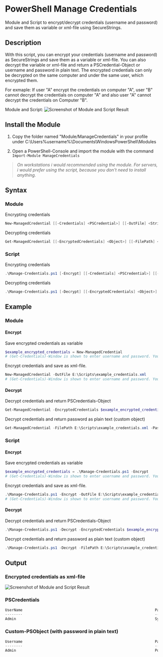 # PowerShell Manage Credentials

Module and Script to encrypt/decrypt credentials (username and password) and save them as variable or xml-file using SecureStrings.

## Description

With this script, you can encrypt your credentials (username and password) as SecureStrings and save them as a variable or xml-file. You can also decrypt the variable or xml-file and return a PSCredential-Object or username and password in plain text.
The encrypted credentials can only be decrypted on the same computer and under the same user, which encrypted them.

For exmaple: If user "A" encrypt the credentials on computer "A", user "B" cannot decrypt the credentials on computer "A" and also user "A" cannot decrypt the credentials on Computer "B".

Module and Script:
![Screenshot of Module and Script Result](https://github.com/BornToBeRoot/PowerShell_Manage-Credentials/blob/master/Images/Module_and_Script.png?raw=true)

## Install the Module

1) Copy the folder named "Module/ManageCredentials" in your profile under C:\Users\%username%\Documents\WindowsPowerShell\Modules

2) Open a PowerShell-Console and import the module with the command `Import-Module ManageCredentials`

>_On workstations i would recommended using the module. For servers, i would prefer using the script, because you don't need to install anything._

## Syntax

### Module

Encrypting credentials

```powershell
New-ManagedCredential [[-Credentials] <PSCredential>] [[-OutFile] <String>] [<CommonParameters>]
``` 

Decrypting credentials

```powershell
Get-ManagedCredential [[-EncryptedCredentials] <Object>] [[-FilePath] <String>] [[-PasswordAsPlainText]] [<CommonParameters>]
```

### Script

Encrypting credentials

```powershell
.\Manage-Credentials.ps1 [-Encrypt] [[-Credentials] <PSCredential>] [[-OutFile] <String>] [<CommonParameters>]
```

Decrypting credentials

```powershell
.\Manage-Credentials.ps1 [-Decrypt] [[-EncryptedCredentials] <Object>] [[-FilePath] <String>] [[-PasswordAsPlainText]] [<CommonParameters>]
```

## Example

### Module

#### Encrypt

Save encrypted credentials as variable

```powershell
$example_encrypted_credentials = New-ManagedCredential
# (Get-Credentials)-Window is shown to enter username and password. You don't need to type the password as plain text.
```

Encrypt credentials and save as xml-file. 

```powershell
New-ManagedCredential -OutFile E:\Scripts\example_credentials.xml
# (Get-Credentials)-Window is shown to enter username and password. You don't need to type the password as plain text. 
```

#### Decrypt

Decrypt credentials and return PSCredentials-Object

```powershell
Get-ManagedCredential -EncryptedCredentials $example_encrypted_credentials
```

Decrypt credentials and return password as plain text (custom object)

```powershell
Get-ManagedCredential -FilePath E:\Scripts\example_credentials.xml -PasswordAsPlainText
```
### Script

#### Encrypt

Save encrypted credentials as variable

```powershell
$example_encrypted_credentials = .\Manage-Credentials.ps1 -Encrypt
# (Get-Credentials)-Window is shown to enter username and password. You don't need to type the password as plain text.
```

Encrypt credentials and save as xml-file. 

```powershell
.\Manage-Credentials.ps1 -Encrypt -OutFile E:\Scripts\example_credentials.xml
# (Get-Credentials)-Window is shown to enter username and password. You don't need to type the password as plain text. 
```

#### Decrypt

Decrypt credentials and return PSCredentials-Object

```powershell
.\Manage-Credentials.ps1 -Decrypt -EncryptedCredentials $example_encrypted_credentials
```

Decrypt credentials and return password as plain text (custom object)

```powershell
.\Manage-Credentials.ps1 -Decrypt -FilePath E:\Scripts\example_credentials.xml -PasswordAsPlainText
```

## Output

### Encrypted credentials as xml-file

![Screenshot of Module and Script Result](https://github.com/BornToBeRoot/PowerShell_Manage-Credentials/blob/master/Images/Encrypted_Credentials_XML-File.png?raw=true)

### PSCredentials

```powershell
UserName                                                             Password
--------                                                             --------
Admin                                                                System.Security.SecureString
```

### Custom-PSObject (with password in plain text)

```powershell
Username                                                             Password
--------                                                             --------
Admin                                                                PowerShell
```
